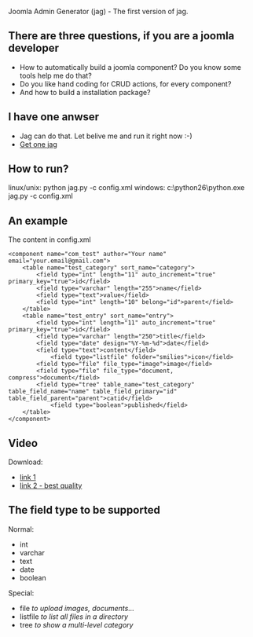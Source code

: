 Joomla Admin Generator (jag) - The first version of jag.

There are three questions, if you are a joomla developer
--------------------------------------------------------
- How to automatically build a joomla component? Do you know some tools help me do that?
- Do you like hand coding for CRUD actions, for every component?
- And how to build a installation package?


I have one anwser
-----------------
- Jag can do that. Let belive me and run it right now :-) 
- [Get one jag](http://github.com/navaroiss/Joomla-Admin-Generator/archives/master)

How to run?
-----------
linux/unix:
	python jag.py -c config.xml
windows:
	c:\\python26\python.exe jag.py -c config.xml

An example
-----------
The content in config.xml

	<component name="com_test" author="Your name" email="your.email@gmail.com">
		<table name="test_category" sort_name="category">
			<field type="int" length="11" auto_increment="true" primary_key="true">id</field>
			<field type="varchar" length="255">name</field>
			<field type="text">value</field>
			<field type="int" length="10" belong="id">parent</field>
		</table>
		<table name="test_entry" sort_name="entry">
			<field type="int" length="11" auto_increment="true" primary_key="true">id</field>
			<field type="varchar" length="250">title</field>
			<field type="date" design="%Y-%m-%d">date</field>
			<field type="text">content</field>
		        <field type="listfile" folder="smilies">icon</field>
			<field type="file" file_type="image">image</field>
			<field type="file" file_type="document, compress">document</field>
			<field type="tree" table_name="test_category" table_field_name="name" table_field_primary="id" table_field_parent="parent">catid</field>
		        <field type="boolean">published</field>
		</table>
	</component>

Video
------
Download:

- [link 1](http://github.com/navaroiss/Joomla-Admin-Generator/downloads)
- [link 2 - best quality](http://joomla-admin-generator.googlecode.com/files/how-it-work.ogv)

The field type to be supported
-------------------------------

Normal:

- int
- varchar
- text
- date
- boolean


Special:

- file *to upload images, documents...*
- listfile *to list all files in a directory*
- tree *to show a multi-level category*

